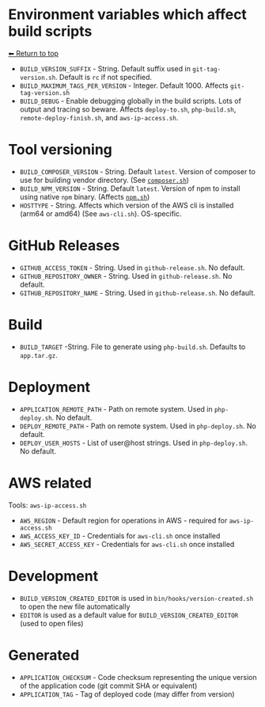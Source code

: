 # Environment variables which affect build scripts

[⬅ Return to top](index.md)

- `BUILD_VERSION_SUFFIX` - String. Default suffix used in `git-tag-version.sh`. Default is `rc` if not specified.
- `BUILD_MAXIMUM_TAGS_PER_VERSION` - Integer. Default 1000. Affects `git-tag-version.sh`
- `BUILD_DEBUG` - Enable debugging globally in the build scripts. Lots of output and tracing so beware. Affects `deploy-to.sh`, `php-build.sh`, `remote-deploy-finish.sh`, and `aws-ip-access.sh`.

# Tool versioning

- `BUILD_COMPOSER_VERSION` - String. Default `latest`. Version of composer to use for building vendor directory. (See [`composer.sh`](composer.sh.md))
- `BUILD_NPM_VERSION` - String. Default `latest`. Version of npm to install using native `npm` binary. (Affects [`npm.sh`](npm.sh.md))
- `HOSTTYPE` - String. Affects which version of the AWS cli is installed (arm64 or amd64) (See `aws-cli.sh`). OS-specific.

# GitHub Releases

- `GITHUB_ACCESS_TOKEN` - String. Used in `github-release.sh`. No default.
- `GITHUB_REPOSITORY_OWNER` - String. Used in `github-release.sh`. No default.
- `GITHUB_REPOSITORY_NAME` - String. Used in `github-release.sh`. No default.
# Build

- `BUILD_TARGET` -String. File to generate using `php-build.sh`. Defaults to `app.tar.gz`.

# Deployment

- `APPLICATION_REMOTE_PATH` - Path on remote system. Used in `php-deploy.sh`. No default.
- `DEPLOY_REMOTE_PATH` - Path on remote system. Used in `php-deploy.sh`. No default.
- `DEPLOY_USER_HOSTS` - List of user@host strings. Used in `php-deploy.sh`. No default.

# AWS related

Tools: `aws-ip-access.sh`

- `AWS_REGION` - Default region for operations in AWS - required for `aws-ip-access.sh`
- `AWS_ACCESS_KEY_ID` - Credentials for `aws-cli.sh` once installed
- `AWS_SECRET_ACCESS_KEY` - Credentials for `aws-cli.sh` once installed

# Development

- `BUILD_VERSION_CREATED_EDITOR` is used in `bin/hooks/version-created.sh` to open the new file automatically
- `EDITOR` is used as a default value for `BUILD_VERSION_CREATED_EDITOR` (used to open files)

# Generated

- `APPLICATION_CHECKSUM` - Code checksum representing the unique version of the application code (git commit SHA or equivalent)
- `APPLICATION_TAG` - Tag of deployed code (may differ from version)
